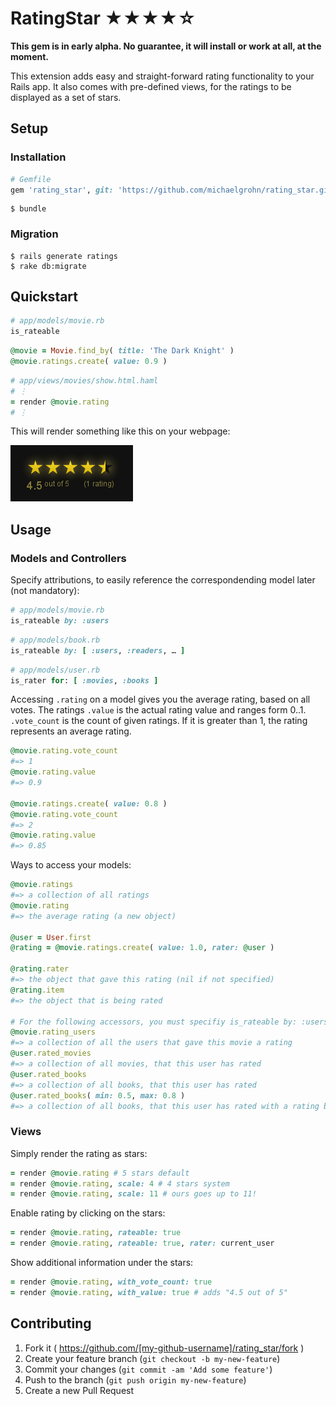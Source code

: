RatingStar ★★★★☆
=================

**This gem is in early alpha. No guarantee, it will install or work at all, at the moment.**

This extension adds easy and straight-forward rating functionality to your Rails app. It also comes with pre-defined views, for the ratings to be displayed as a set of stars.

Setup
------------------------------

### Installation

```ruby    
# Gemfile
gem 'rating_star', git: 'https://github.com/michaelgrohn/rating_star.git'
```

```shell
$ bundle
```

### Migration

```shell
$ rails generate ratings
$ rake db:migrate
```

Quickstart
------------------------------

```ruby
# app/models/movie.rb
is_rateable
```

```ruby
@movie = Movie.find_by( title: 'The Dark Knight' )
@movie.ratings.create( value: 0.9 )
```

```ruby
# app/views/movies/show.html.haml
# ⋮
= render @movie.rating
# ⋮
```

This will render something like this on your webpage:

![](https://raw.githubusercontent.com/michaelgrohn/rating_star/master/lib/rating_star/examples/example.png)

Usage
------------------------------

### Models and Controllers

Specify attributions, to easily reference the correspondending model later (not mandatory):

```ruby
# app/models/movie.rb
is_rateable by: :users
```

```ruby
# app/models/book.rb
is_rateable by: [ :users, :readers, … ]
```

```ruby
# app/models/user.rb
is_rater for: [ :movies, :books ]
```

Accessing `.rating` on a model gives you the average rating, based on all votes. The ratings `.value` is the actual rating value and ranges form 0..1. `.vote_count` is the count of given ratings. If it is greater than 1, the rating represents an average rating.

```ruby
@movie.rating.vote_count
#=> 1
@movie.rating.value
#=> 0.9

@movie.ratings.create( value: 0.8 )
@movie.rating.vote_count
#=> 2
@movie.rating.value
#=> 0.85
```

Ways to access your models:

```ruby
@movie.ratings
#=> a collection of all ratings
@movie.rating
#=> the average rating (a new object)

@user = User.first
@rating = @movie.ratings.create( value: 1.0, rater: @user )

@rating.rater
#=> the object that gave this rating (nil if not specified)
@rating.item
#=> the object that is being rated

# For the following accessors, you must specifiy is_rateable by: :users, is_rater for: [ :movies, :books ] etc.
@movie.rating_users
#=> a collection of all the users that gave this movie a rating
@user.rated_movies
#=> a collection of all movies, that this user has rated
@user.rated_books
#=> a collection of all books, that this user has rated
@user.rated_books( min: 0.5, max: 0.8 )
#=> a collection of all books, that this user has rated with a rating between 0.5 and 0.8
```

### Views

Simply render the rating as stars:

```ruby
= render @movie.rating # 5 stars default
= render @movie.rating, scale: 4 # 4 stars system
= render @movie.rating, scale: 11 # ours goes up to 11! 
```

Enable rating by clicking on the stars:

```ruby
= render @movie.rating, rateable: true
= render @movie.rating, rateable: true, rater: current_user
```

Show additional information under the stars:

```ruby
= render @movie.rating, with_vote_count: true
= render @movie.rating, with_value: true # adds "4.5 out of 5"
```

Contributing
------------------------------

1. Fork it ( https://github.com/[my-github-username]/rating_star/fork )
2. Create your feature branch (`git checkout -b my-new-feature`)
3. Commit your changes (`git commit -am 'Add some feature'`)
4. Push to the branch (`git push origin my-new-feature`)
5. Create a new Pull Request
